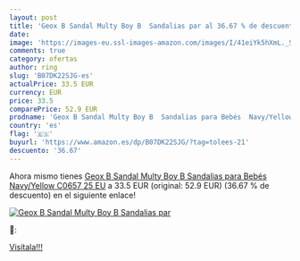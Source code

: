 ```yaml
---
layout: post
title: 'Geox B Sandal Multy Boy B  Sandalias par al 36.67 % de descuento'
date: 
image: 'https://images-eu.ssl-images-amazon.com/images/I/41eiYk5hXmL._SL200_.jpg'
comments: true
category: ofertas
author: ring
slug: 'B07DK22SJG-es'
actualPrice: 33.5 EUR
currency: EUR
price: 33.5
comparePrice: 52.9 EUR
prodname: 'Geox B Sandal Multy Boy B  Sandalias para Bebés  Navy/Yellow C0657  25 EU'
country: 'es'
flag: '🇪🇸'
buyurl: 'https://www.amazon.es/dp/B07DK22SJG/?tag=tolees-21'
descuento: '36.67'
---
```


Ahora mismo tienes [Geox B Sandal Multy Boy B  Sandalias para Bebés  Navy/Yellow C0657  25 EU](https://www.amazon.es/dp/B07DK22SJG/?tag=tolees-21) a 33.5 EUR (original: 52.9 EUR) (36.67 %  de descuento) en el siguiente enlace!

[![Geox B Sandal Multy Boy B  Sandalias par](https://images-eu.ssl-images-amazon.com/images/I/41eiYk5hXmL._SL200_.jpg)](https://www.amazon.es/dp/B07DK22SJG/?tag=tolees-21)

🔎:


[Visítala!!!](https://www.amazon.es/dp/B07DK22SJG/?tag=tolees-21)
